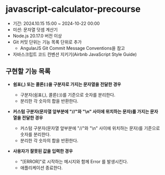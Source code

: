 # javascript-calculator-precourse
- 기간: 2024.10.15 15:00 ~ 2024-10-22 00:00
- 미션: 문자열 덧셈 계산기
- Node.js 20.17.0 버전 이상
- Git 커밋 단위는 기능 목록 단위로 추가
  - AngularJS Git Commit Message Conventions을 참고
- 자바스크립트 코드 컨벤션 지키기(Airbnb JavaScript Style Guide)

## 구현할 기능 목록

- **쉼표(,) 또는 콜론(:)을 구분자로 가지는 문자열을 전달한 경우**
  - 구분자(쉼표(,), 콜론(:))를 기준으로 숫자를 분리한다.
  - 분리한 각 숫자의 합을 반환한다.

- **커스텀 구분자(문자열 앞부분에 "//"와 "\n" 사이에 위치하는 문자)를 가지는 문자열을 전달한 경우**
  - 커스텀 구분자(문자열 앞부분에 "//"와 "\n" 사이에 위치하는 문자)를 기준으로 숫자를 분리한다.
  - 분리한 각 숫자의 합을 반환한다.

- **사용자가 잘못된 값을 입력한 경우**
  - "[ERROR]"로 시작하는 메시지와 함께 Error 를 발생시킨다.
  - 애플리케이션 종료한다.